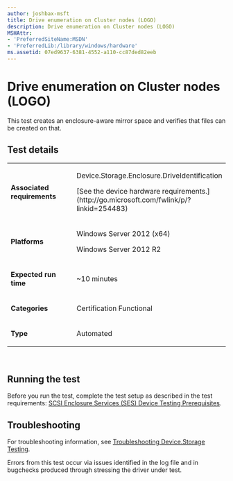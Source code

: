 ```yaml
---
author: joshbax-msft
title: Drive enumeration on Cluster nodes (LOGO)
description: Drive enumeration on Cluster nodes (LOGO)
MSHAttr:
- 'PreferredSiteName:MSDN'
- 'PreferredLib:/library/windows/hardware'
ms.assetid: 07ed9637-6381-4552-a110-cc87ded82eeb
---
```


# Drive enumeration on Cluster nodes (LOGO)


This test creates an enclosure-aware mirror space and verifies that files can be created on that.

## Test details


<table>
<colgroup>
<col width="50%" />
<col width="50%" />
</colgroup>
<tbody>
<tr class="odd">
<td><p><strong>Associated requirements</strong></p></td>
<td><p>Device.Storage.Enclosure.DriveIdentification</p>
<p>[See the device hardware requirements.](http://go.microsoft.com/fwlink/p/?linkid=254483)</p></td>
</tr>
<tr class="even">
<td><p><strong>Platforms</strong></p></td>
<td><p>Windows Server 2012 (x64)</p>
<p>Windows Server 2012 R2</p></td>
</tr>
<tr class="odd">
<td><p><strong>Expected run time</strong></p></td>
<td><p>~10 minutes</p></td>
</tr>
<tr class="even">
<td><p><strong>Categories</strong></p></td>
<td><p>Certification Functional</p></td>
</tr>
<tr class="odd">
<td><p><strong>Type</strong></p></td>
<td><p>Automated</p></td>
</tr>
</tbody>
</table>

 

## Running the test


Before you run the test, complete the test setup as described in the test requirements: [SCSI Enclosure Services (SES) Device Testing Prerequisites](scsi-enclosure-services--ses--device-testing-prerequisites.md).

## Troubleshooting


For troubleshooting information, see [Troubleshooting Device.Storage Testing](troubleshooting-devicestorage-testing.md).

Errors from this test occur via issues identified in the log file and in bugchecks produced through stressing the driver under test.

 

 






